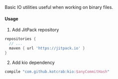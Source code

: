 Basic IO utilities useful when working on binary files.

#### Usage

1. Add JitPack repository

```groovy
repositories {
  // ...
  maven { url 'https://jitpack.io' }
}
```

2. Add kio dependency

```groovy
compile "com.github.kotcrab:kio:$anyCommitHash"
```
